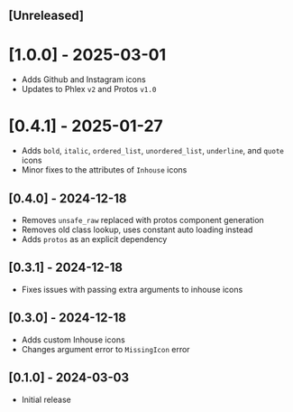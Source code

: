 ## [Unreleased]

# [1.0.0] - 2025-03-01

- Adds Github and Instagram icons
- Updates to Phlex `v2` and Protos `v1.0`

# [0.4.1] - 2025-01-27

- Adds `bold`, `italic`, `ordered_list`, `unordered_list`, `underline`, and `quote` icons
- Minor fixes to the attributes of `Inhouse` icons

## [0.4.0] - 2024-12-18

- Removes `unsafe_raw` replaced with protos component generation
- Removes old class lookup, uses constant auto loading instead
- Adds `protos` as an explicit dependency

## [0.3.1] - 2024-12-18

- Fixes issues with passing extra arguments to inhouse icons

## [0.3.0] - 2024-12-18

- Adds custom Inhouse icons
- Changes argument error to `MissingIcon` error

## [0.1.0] - 2024-03-03

- Initial release
